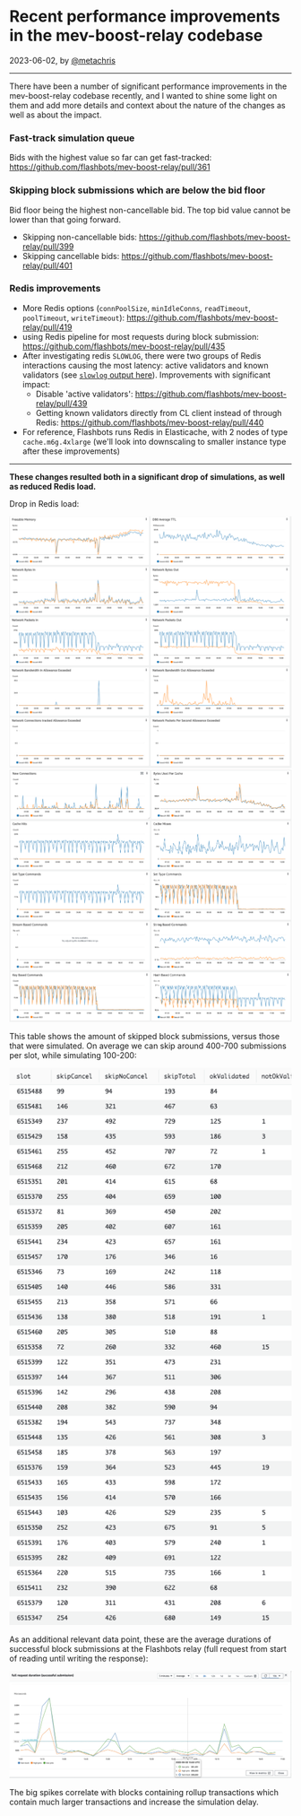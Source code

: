 # Recent performance improvements in the mev-boost-relay codebase

2023-06-02, by [@metachris](https://twitter.com/metachris)

---

There have been a number of significant performance improvements in the mev-boost-relay codebase recently, and I wanted to shine some light on them and add more details and context about the nature of the changes as well as about the impact.

### Fast-track simulation queue

Bids with the highest value so far can get fast-tracked: https://github.com/flashbots/mev-boost-relay/pull/361

### Skipping block submissions which are below the bid floor

Bid floor being the highest non-cancellable bid. The top bid value cannot be lower than that going forward.

- Skipping non-cancellable bids: https://github.com/flashbots/mev-boost-relay/pull/399
- Skipping cancellable bids: https://github.com/flashbots/mev-boost-relay/pull/401

### Redis improvements

- More Redis options (`connPoolSize`, `minIdleConns`, `readTimeout`, `poolTimeout`, `writeTimeout`): https://github.com/flashbots/mev-boost-relay/pull/419
- using Redis pipeline for most requests during block submission: https://github.com/flashbots/mev-boost-relay/pull/435
- After investigating redis `SLOWLOG`, there were two groups of Redis interactions causing the most latency: active validators and known validators (see [`slowlog` output here](https://gist.github.com/metachris/d44fe901cc28f3997d0f2fc234db2b9c)). Improvements with significant impact:
    - Disable 'active validators': https://github.com/flashbots/mev-boost-relay/pull/439
    - Getting known validators directly from CL client instead of through Redis: https://github.com/flashbots/mev-boost-relay/pull/440
- For reference, Flashbots runs Redis in Elasticache, with 2 nodes of type `cache.m6g.4xlarge` (we'll look into downscaling to smaller instance type after these improvements)

---

**These changes resulted both in a significant drop of simulations, as well as reduced Redis load.**

Drop in Redis load:

![Redis stats 1](../images/redis-stats-1.png)
![Redis stats 2](../images/redis-stats-2.png)

This table shows the amount of skipped block submissions, versus those that were simulated. On average we can skip around 400-700 submissions per slot, while simulating 100-200:

![Skipped simulations](../images/table-skipped-simulations.png)

As an additional relevant data point, these are the average durations of successful block submissions at the Flashbots relay (full request from start of reading until writing the response):

![Submission duration](../images/request-duration-successful-block-submission.png)

The big spikes correlate with blocks containing rollup transactions which contain much larger transactions and increase the simulation delay.

